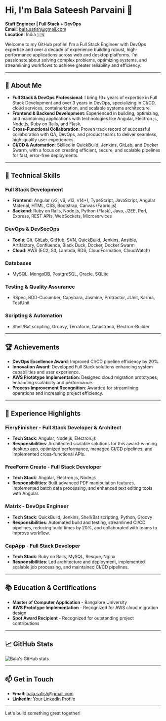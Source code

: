 # Hi, I'm Bala Sateesh Parvaini 👋

**Staff Engineer | Full Stack + DevOps**  
**Email**: [bala.satish@gmail.com](mailto:bala.satish@gmail.com)  
**Location**: India 🇮🇳  

Welcome to my GitHub profile! I'm a Full Stack Engineer with DevOps expertise and over a decade of experience building robust, high-performance applications across web and desktop platforms. I’m passionate about solving complex problems, optimizing systems, and streamlining workflows to achieve greater reliability and efficiency.

---

## 🚀 About Me

- **Full Stack & DevOps Professional**: I bring 10+ years of expertise in Full Stack Development and over 3 years in DevOps, specializing in CI/CD, cloud services, containerization, and scalable systems architecture.
- **Frontend & Backend Development**: Experienced in building, optimizing, and maintaining applications with technologies like Angular, Electron.js, Node.js, Ruby on Rails, and Flask.
- **Cross-Functional Collaboration**: Proven track record of successful collaboration with QA, DevOps, and product teams to deliver seamless, high-quality user experiences.
- **CI/CD & Automation**: Skilled in QuickBuild, Jenkins, GitLab, and Docker Swarm, with a focus on creating efficient, secure, and scalable pipelines for fast, error-free deployments.

---

## 🔧 Technical Skills

### **Full Stack Development**
- **Frontend**: Angular (v2, v6, v13, v14+), TypeScript, JavaScript, Angular Material, HTML, CSS, Bootstrap, Canvas (Fabric.js)
- **Backend**: Ruby on Rails, Node.js, Python (Flask), Java, J2EE, Perl, Express, REST APIs, WebSockets, Microservices

### **DevOps & DevSecOps**
- **Tools**: Git, GitLab, GitHub, SVN, QuickBuild, Jenkins, Ansible, Artifactory, Confluence, Black Duck, Docker, Docker Swarm
- **Cloud**: AWS (EC2, S3, Lambda, RDS, CloudFormation, CloudWatch)

### **Databases**
- MySQL, MongoDB, PostgreSQL, Oracle, SQLite

### **Testing & Quality Assurance**
- RSpec, BDD-Cucumber, Capybara, Jasmine, Protractor, JUnit, Karma, TestUnit

### **Scripting & Automation**
- Shell/Bat scripting, Groovy, Terraform, Capistrano, Electron-Builder

---

## 🏆 Achievements

- **DevOps Excellence Award**: Improved CI/CD pipeline efficiency by 20%.
- **Innovation Award**: Developed Full Stack solutions enhancing system capabilities and user experience.
- **AWS Prototype Implementation**: Designed cloud migration prototypes, enhancing scalability and performance.
- **Process Improvement Recognition**: Awarded for streamlining operations and increasing project efficiency.

---

## 💼 Experience Highlights

### **FieryFinisher - Full Stack Developer & Architect**
- **Tech Stack**: Angular, Node.js, Electron.js
- **Responsibilities**: Architected scalable solutions for this award-winning desktop app, optimized performance, managed CI/CD pipelines, and implemented cross-functional APIs.

### **FreeForm Create - Full Stack Developer**
- **Tech Stack**: Angular, Electron.js, Node.js
- **Responsibilities**: Built advanced PDF manipulation features, implemented batch data processing, and enhanced text editing tools with Angular.

### **Matrix - DevOps Engineer**
- **Tech Stack**: QuickBuild, Jenkins, Shell/Bat scripting, Python, Groovy
- **Responsibilities**: Automated build and testing, streamlined CI/CD pipelines, reducing build times by 20%, and collaborated with teams to improve workflow.

### **CapApp - Full Stack Developer**
- **Tech Stack**: Ruby on Rails, MySQL, Resque, Nginx
- **Responsibilities**: Led architecture and deployment, implemented scalable job processing, and maintained CI/CD pipelines.

---

## 📚 Education & Certifications

- **Master of Computer Application** - Bangalore University
- **AWS Prototype Implementation** - Recognized for AWS cloud migration design
- **Spot Award Recipient** - Recognized for outstanding project contributions

---

## 📈 GitHub Stats

![Bala's GitHub stats](https://github-readme-stats.vercel.app/api?username=balasatishp&show_icons=true&theme=radical)

---

## 📫 Get in Touch

- **Email**: [bala.satish@gmail.com](mailto:bala.satish@gmail.com)
- **LinkedIn**: [Your LinkedIn Profile](#)

---

Let's build something great together!
